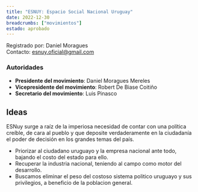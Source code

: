 ```yaml
---
title: "ESNUY: Espacio Social Nacional Uruguay"
date: 2022-12-30
breadcrumbs: ["movimientos"]
estado: aprobado
---
```


Registrado por: Daniel Moragues<br>
Contacto: [esnuy.oficial@gmail.com](mailto:esnuy.oficial@gmail.com)

### Autoridades
 - **Presidente del movimiento**: Daniel Moragues Mereles
 - **Vicepresidente del movimiento**: Robert De Biase Coitiño
 - **Secretario del movimiento**: Luis Pinasco

## Ideas
ESNuy surge a raíz de la imperiosa necesidad de contar con una política creíble, de cara al pueblo y que deposite verdaderamente en la ciudadanía el poder de decisión en los grandes temas del país.

 - Priorizar al ciudadano uruguayo y la empresa nacional ante todo, bajando el costo del estado para ello.
 - Recuperar la industria nacional, teniendo al campo como motor del desarrollo.
 - Buscamos eliminar el peso del costoso sistema politico uruguayo y sus privilegios, a beneficio de la poblacion general.
